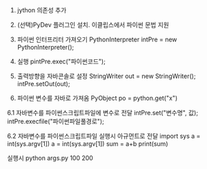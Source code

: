 1. jython 의존성 추가

2. (선택)PyDev 플러그인 설치.   이클립스에서 파이썬 문법 지원

2. 파이썬 인터프리터 가져오기
PythonInterpreter intPre = new PythonInterpreter();

3. 실행
pintPre.exec("파이썬코드");


4. 출력방향을 자바콘솔로 설정
StringWriter out = new StringWriter();
intPre.setOut(out);

5. 파이썬 변수를 자바로 가져옴
PyObject po = python.get("x")

6.1 자바변수를 파이썬스크립트파일에 변수로 전달
intPre.set("변수명", 값);
intPre.execfile("파이썬파일풀경로");

6.2 자바변수를 파이썬스크립트파일 실행시 아규먼트로 전달
import sys
a = int(sys.argv[1])
a = int(sys.argv[1])
sum = a+b
print(sum)

실행시 python args.py 100 200